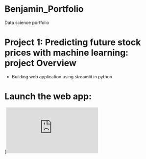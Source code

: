 # Benjamin_Portfolio
Data science portfolio

# Project 1: Predicting future stock prices with machine learning: project Overview
* Building web application using streamlit in python

# Launch the web app:

[![Streamlit App](https://share.streamlit.io/Benjaminlw1/Benjamin_Portfolio/Stock_Market.py)
